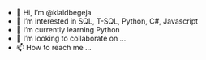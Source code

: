 - 👋 Hi, I’m @klaidbegeja
- 👀 I’m interested in SQL, T-SQL, Python, C#, Javascript
- 🌱 I’m currently learning Python
- 💞️ I’m looking to collaborate on ...
- 📫 How to reach me ...

<!---
klaidbegeja/klaidbegeja is a ✨ special ✨ repository because its `README.md` (this file) appears on your GitHub profile.
You can click the Preview link to take a look at your changes.
--->
